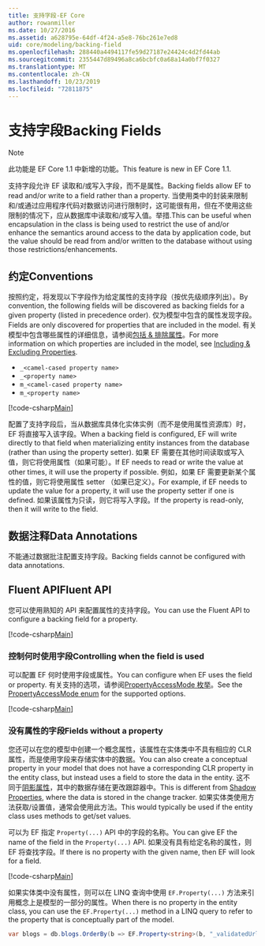 ```yaml
---
title: 支持字段-EF Core
author: rowanmiller
ms.date: 10/27/2016
ms.assetid: a628795e-64df-4f24-a5e8-76bc261e7ed8
uid: core/modeling/backing-field
ms.openlocfilehash: 288440a4494117fe59d27187e24424c4d2fd44ab
ms.sourcegitcommit: 2355447d89496a8ca6bcbfc0a68a14a0bf7f0327
ms.translationtype: MT
ms.contentlocale: zh-CN
ms.lasthandoff: 10/23/2019
ms.locfileid: "72811875"
---
```

# <a name="backing-fields"></a><span data-ttu-id="1f890-102">支持字段</span><span class="sxs-lookup"><span data-stu-id="1f890-102">Backing Fields</span></span>

> [!NOTE]  
> <span data-ttu-id="1f890-103">此功能是 EF Core 1.1 中新增的功能。</span><span class="sxs-lookup"><span data-stu-id="1f890-103">This feature is new in EF Core 1.1.</span></span>

<span data-ttu-id="1f890-104">支持字段允许 EF 读取和/或写入字段，而不是属性。</span><span class="sxs-lookup"><span data-stu-id="1f890-104">Backing fields allow EF to read and/or write to a field rather than a property.</span></span> <span data-ttu-id="1f890-105">当使用类中的封装来限制和/或通过应用程序代码对数据访问进行限制时，这可能很有用，但在不使用这些限制的情况下，应从数据库中读取和/或写入值。举措.</span><span class="sxs-lookup"><span data-stu-id="1f890-105">This can be useful when encapsulation in the class is being used to restrict the use of and/or enhance the semantics around access to the data by application code, but the value should be read from and/or written to the database without using those restrictions/enhancements.</span></span>

## <a name="conventions"></a><span data-ttu-id="1f890-106">约定</span><span class="sxs-lookup"><span data-stu-id="1f890-106">Conventions</span></span>

<span data-ttu-id="1f890-107">按照约定，将发现以下字段作为给定属性的支持字段（按优先级顺序列出）。</span><span class="sxs-lookup"><span data-stu-id="1f890-107">By convention, the following fields will be discovered as backing fields for a given property (listed in precedence order).</span></span> <span data-ttu-id="1f890-108">仅为模型中包含的属性发现字段。</span><span class="sxs-lookup"><span data-stu-id="1f890-108">Fields are only discovered for properties that are included in the model.</span></span> <span data-ttu-id="1f890-109">有关模型中包含哪些属性的详细信息，请参阅[包括 & 排除属性](included-properties.md)。</span><span class="sxs-lookup"><span data-stu-id="1f890-109">For more information on which properties are included in the model, see [Including & Excluding Properties](included-properties.md).</span></span>

* `_<camel-cased property name>`
* `_<property name>`
* `m_<camel-cased property name>`
* `m_<property name>`

[!code-csharp[Main](../../../samples/core/Modeling/Conventions/BackingField.cs#Sample)]

<span data-ttu-id="1f890-110">配置了支持字段后，当从数据库具体化实体实例（而不是使用属性资源库）时，EF 将直接写入该字段。</span><span class="sxs-lookup"><span data-stu-id="1f890-110">When a backing field is configured, EF will write directly to that field when materializing entity instances from the database (rather than using the property setter).</span></span> <span data-ttu-id="1f890-111">如果 EF 需要在其他时间读取或写入值，则它将使用属性（如果可能）。</span><span class="sxs-lookup"><span data-stu-id="1f890-111">If EF needs to read or write the value at other times, it will use the property if possible.</span></span> <span data-ttu-id="1f890-112">例如，如果 EF 需要更新某个属性的值，则它将使用属性 setter （如果已定义）。</span><span class="sxs-lookup"><span data-stu-id="1f890-112">For example, if EF needs to update the value for a property, it will use the property setter if one is defined.</span></span> <span data-ttu-id="1f890-113">如果该属性为只读，则它将写入字段。</span><span class="sxs-lookup"><span data-stu-id="1f890-113">If the property is read-only, then it will write to the field.</span></span>

## <a name="data-annotations"></a><span data-ttu-id="1f890-114">数据注释</span><span class="sxs-lookup"><span data-stu-id="1f890-114">Data Annotations</span></span>

<span data-ttu-id="1f890-115">不能通过数据批注配置支持字段。</span><span class="sxs-lookup"><span data-stu-id="1f890-115">Backing fields cannot be configured with data annotations.</span></span>

## <a name="fluent-api"></a><span data-ttu-id="1f890-116">Fluent API</span><span class="sxs-lookup"><span data-stu-id="1f890-116">Fluent API</span></span>

<span data-ttu-id="1f890-117">您可以使用熟知的 API 来配置属性的支持字段。</span><span class="sxs-lookup"><span data-stu-id="1f890-117">You can use the Fluent API to configure a backing field for a property.</span></span>

[!code-csharp[Main](../../../samples/core/Modeling/FluentAPI/BackingField.cs#Sample)]

### <a name="controlling-when-the-field-is-used"></a><span data-ttu-id="1f890-118">控制何时使用字段</span><span class="sxs-lookup"><span data-stu-id="1f890-118">Controlling when the field is used</span></span>

<span data-ttu-id="1f890-119">可以配置 EF 何时使用字段或属性。</span><span class="sxs-lookup"><span data-stu-id="1f890-119">You can configure when EF uses the field or property.</span></span> <span data-ttu-id="1f890-120">有关支持的选项，请参阅[PropertyAccessMode 枚举](https://docs.microsoft.com/dotnet/api/microsoft.entityframeworkcore.propertyaccessmode)。</span><span class="sxs-lookup"><span data-stu-id="1f890-120">See the [PropertyAccessMode enum](https://docs.microsoft.com/dotnet/api/microsoft.entityframeworkcore.propertyaccessmode) for the supported options.</span></span>

[!code-csharp[Main](../../../samples/core/Modeling/FluentAPI/BackingFieldAccessMode.cs#Sample)]

### <a name="fields-without-a-property"></a><span data-ttu-id="1f890-121">没有属性的字段</span><span class="sxs-lookup"><span data-stu-id="1f890-121">Fields without a property</span></span>

<span data-ttu-id="1f890-122">您还可以在您的模型中创建一个概念属性，该属性在实体类中不具有相应的 CLR 属性，而是使用字段来存储实体中的数据。</span><span class="sxs-lookup"><span data-stu-id="1f890-122">You can also create a conceptual property in your model that does not have a corresponding CLR property in the entity class, but instead uses a field to store the data in the entity.</span></span> <span data-ttu-id="1f890-123">这不同于[阴影属性](shadow-properties.md)，其中的数据存储在更改跟踪器中。</span><span class="sxs-lookup"><span data-stu-id="1f890-123">This is different from [Shadow Properties](shadow-properties.md), where the data is stored in the change tracker.</span></span> <span data-ttu-id="1f890-124">如果实体类使用方法获取/设置值，通常会使用此方法。</span><span class="sxs-lookup"><span data-stu-id="1f890-124">This would typically be used if the entity class uses methods to get/set values.</span></span>

<span data-ttu-id="1f890-125">可以为 EF 指定 `Property(...)` API 中的字段的名称。</span><span class="sxs-lookup"><span data-stu-id="1f890-125">You can give EF the name of the field in the `Property(...)` API.</span></span> <span data-ttu-id="1f890-126">如果没有具有给定名称的属性，则 EF 将查找字段。</span><span class="sxs-lookup"><span data-stu-id="1f890-126">If there is no property with the given name, then EF will look for a field.</span></span>

[!code-csharp[Main](../../../samples/core/Modeling/FluentAPI/BackingFieldNoProperty.cs#Sample)]

<span data-ttu-id="1f890-127">如果实体类中没有属性，则可以在 LINQ 查询中使用 `EF.Property(...)` 方法来引用概念上是模型的一部分的属性。</span><span class="sxs-lookup"><span data-stu-id="1f890-127">When there is no property in the entity class, you can use the `EF.Property(...)` method in a LINQ query to refer to the property that is conceptually part of the model.</span></span>

``` csharp
var blogs = db.blogs.OrderBy(b => EF.Property<string>(b, "_validatedUrl"));
```
